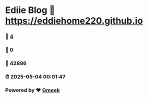 # Ediie Blog :link: https://eddiehome220.github.io 
### :page_facing_up: [4](https://eddiehome220.github.io/tag.html) 
### :speech_balloon: 0 
### :hibiscus: 42886 
### :alarm_clock: 2025-05-04 00:01:47 
### Powered by :heart: [Gmeek](https://github.com/Meekdai/Gmeek)
